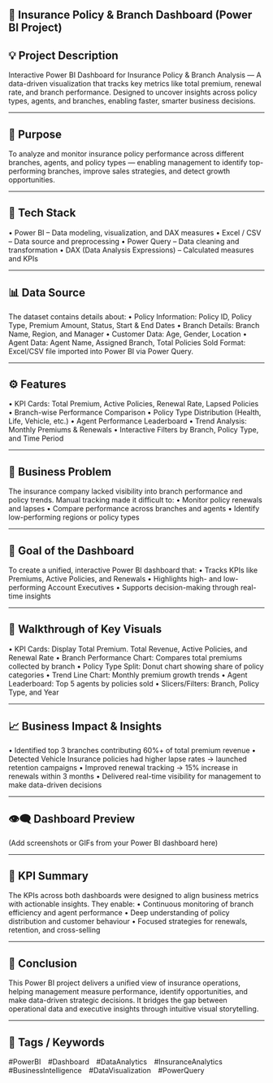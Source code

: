 ## 🧾 Insurance Policy & Branch Dashboard (Power BI Project)

## 💡 Project Description
Interactive Power BI Dashboard for Insurance Policy & Branch Analysis — A data-driven visualization that tracks key metrics like total premium, renewal rate, and branch performance. Designed to uncover insights across policy types, agents, and branches, enabling faster, smarter business decisions.
________________________________________
## 🎯 Purpose
To analyze and monitor insurance policy performance across different branches, agents, and policy types — enabling management to identify top-performing branches, improve sales strategies, and detect growth opportunities.
________________________________________
## 🧰 Tech Stack
•	Power BI – Data modeling, visualization, and DAX measures
•	Excel / CSV – Data source and preprocessing
•	Power Query – Data cleaning and transformation
•	DAX (Data Analysis Expressions) – Calculated measures and KPIs
________________________________________
## 📊 Data Source
The dataset contains details about:
•	Policy Information: Policy ID, Policy Type, Premium Amount, Status, Start & End Dates
•	Branch Details: Branch Name, Region, and Manager
•	Customer Data: Age, Gender, Location
•	Agent Data: Agent Name, Assigned Branch, Total Policies Sold
Format: Excel/CSV file imported into Power BI via Power Query.
________________________________________
## ⚙️ Features
•	KPI Cards: Total Premium, Active Policies, Renewal Rate, Lapsed Policies
•	Branch-wise Performance Comparison
•	Policy Type Distribution (Health, Life, Vehicle, etc.)
•	Agent Performance Leaderboard
•	Trend Analysis: Monthly Premiums & Renewals
•	Interactive Filters by Branch, Policy Type, and Time Period
________________________________________
## 💼 Business Problem
The insurance company lacked visibility into branch performance and policy trends.
Manual tracking made it difficult to:
•	Monitor policy renewals and lapses
•	Compare performance across branches and agents
•	Identify low-performing regions or policy types
________________________________________
## 🎯 Goal of the Dashboard
To create a unified, interactive Power BI dashboard that:
•	Tracks KPIs like Premiums, Active Policies, and Renewals
•	Highlights high- and low-performing Account Executives
•	Supports decision-making through real-time insights
________________________________________
## 🧭 Walkthrough of Key Visuals
•	KPI Cards: Display Total Premium. Total Revenue, Active Policies, and Renewal Rate
•	Branch Performance Chart: Compares total premiums collected by branch
•	Policy Type Split: Donut chart showing share of policy categories
•	Trend Line Chart: Monthly premium growth trends
•	Agent Leaderboard: Top 5 agents by policies sold
•	Slicers/Filters: Branch, Policy Type, and Year
________________________________________
## 📈 Business Impact & Insights
•	Identified top 3 branches contributing 60%+ of total premium revenue
•	Detected Vehicle Insurance policies had higher lapse rates → launched retention campaigns
•	Improved renewal tracking → 15% increase in renewals within 3 months
•	Delivered real-time visibility for management to make data-driven decisions
________________________________________
## 👁️‍🗨️ Dashboard Preview
(Add screenshots or GIFs from your Power BI dashboard here)

________________________________________
## 🧩 KPI Summary
The KPIs across both dashboards were designed to align business metrics with actionable insights. They enable:
•	Continuous monitoring of branch efficiency and agent performance
•	Deep understanding of policy distribution and customer behaviour
•	Focused strategies for renewals, retention, and cross-selling
________________________________________
## 🏁 Conclusion
This Power BI project delivers a unified view of insurance operations, helping management measure performance, identify opportunities, and make data-driven strategic decisions.
It bridges the gap between operational data and executive insights through intuitive visual storytelling.
________________________________________
## 🔖 Tags / Keywords
#PowerBI #Dashboard #DataAnalytics #InsuranceAnalytics #BusinessIntelligence #DataVisualization #PowerQuery

